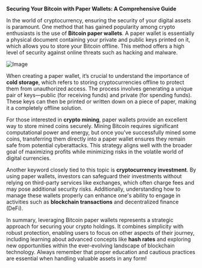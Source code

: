 **Securing Your Bitcoin with Paper Wallets: A Comprehensive Guide**

In the world of cryptocurrency, ensuring the security of your digital assets is paramount. One method that has gained popularity among crypto enthusiasts is the use of **Bitcoin paper wallets**. A paper wallet is essentially a physical document containing your private and public keys printed on it, which allows you to store your Bitcoin offline. This method offers a high level of security against online threats such as hacking and malware.

![Image](https://github.com/user-attachments/assets/31692037-0104-4703-abd1-696b6a7dd41b)

When creating a paper wallet, it’s crucial to understand the importance of **cold storage**, which refers to storing cryptocurrencies offline to protect them from unauthorized access. The process involves generating a unique pair of keys—public (for receiving funds) and private (for spending funds). These keys can then be printed or written down on a piece of paper, making it a completely offline solution.

For those interested in **crypto mining**, paper wallets provide an excellent way to store mined coins securely. Mining Bitcoin requires significant computational power and energy, but once you’ve successfully mined some coins, transferring them directly into a paper wallet ensures they remain safe from potential cyberattacks. This strategy aligns well with the broader goal of maximizing profits while minimizing risks in the volatile world of digital currencies.

Another keyword closely tied to this topic is **cryptocurrency investment**. By using paper wallets, investors can safeguard their investments without relying on third-party services like exchanges, which often charge fees and may pose additional security risks. Additionally, understanding how to manage these wallets properly can enhance one's ability to engage in activities such as **blockchain transactions** and decentralized finance (DeFi).

In summary, leveraging Bitcoin paper wallets represents a strategic approach for securing your crypto holdings. It combines simplicity with robust protection, enabling users to focus on other aspects of their journey, including learning about advanced concepts like **hash rates** and exploring new opportunities within the ever-evolving landscape of blockchain technology. Always remember that proper education and cautious practices are essential when handling valuable assets in any form!